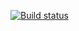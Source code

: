 [![Build status](https://ci.appveyor.com/api/projects/status/o123yg4x9skmwou5?svg=true)](https://ci.appveyor.com/project/patvit/ci-template-clearfunc)
